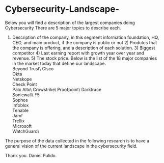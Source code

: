 # Cybersecurity-Landscape-
Below you will find a description of the largest companies doing Cybersecurity There are 5 major topics to describe each. 

1) Description of the company, in this segment information foundation, HQ, CEO, and main product, if the company is public or not  2) Produtcs that the company is offering, and a description of each solution. 3) Biggest competitor 4) Last earning report with growth year over year and revenue. 5) The stock price. Below is the list of the 18 major companies in the market today that define our landscape.\
Beyond Trust\ 
Cisco\
Okta\
Netskope\
Check Point\
Palo Alto\ 
Crowstrike\ 
Proofpoint\ 
Darktrace\
Sonicwall\ 
F5\
Sophos\
Infoblox\
Tenable\
Jamf\
Trellix\
Microsoft\
WatchGuard\

The purpose of the data collected in the following research is to have a general vision of the current landscape in the cybersecurity field.

Thank you.
Daniel Pulido. 
